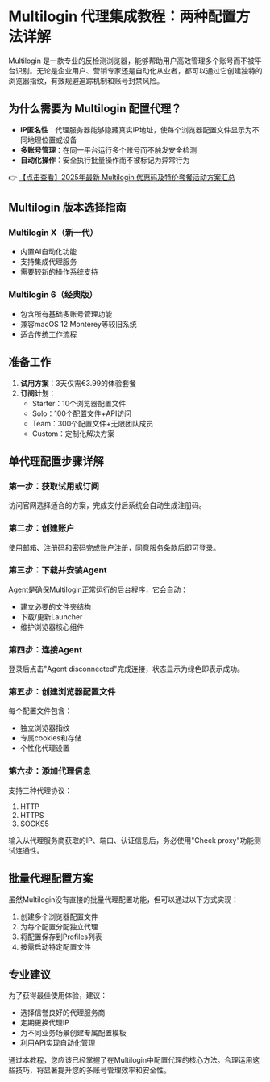 # Multilogin 代理集成教程：两种配置方法详解

Multilogin 是一款专业的反检测浏览器，能够帮助用户高效管理多个账号而不被平台识别。无论是企业用户、营销专家还是自动化从业者，都可以通过它创建独特的浏览器指纹，有效规避追踪机制和账号封禁风险。

## 为什么需要为 Multilogin 配置代理？

- **IP匿名性**：代理服务器能够隐藏真实IP地址，使每个浏览器配置文件显示为不同地理位置或设备
- **多账号管理**：在同一平台运行多个账号而不触发安全检测
- **自动化操作**：安全执行批量操作而不被标记为异常行为

👉 [【点击查看】2025年最新 Multilogin 优惠码及特价套餐活动方案汇总](https://bit.ly/multIlogin)

## Multilogin 版本选择指南

### Multilogin X（新一代）
- 内置AI自动化功能
- 支持集成代理服务
- 需要较新的操作系统支持

### Multilogin 6（经典版）
- 包含所有基础多账号管理功能
- 兼容macOS 12 Monterey等较旧系统
- 适合传统工作流程

## 准备工作

1. **试用方案**：3天仅需€3.99的体验套餐
2. **订阅计划**：
   - Starter：10个浏览器配置文件
   - Solo：100个配置文件+API访问
   - Team：300个配置文件+无限团队成员
   - Custom：定制化解决方案

## 单代理配置步骤详解

### 第一步：获取试用或订阅
访问官网选择适合的方案，完成支付后系统会自动生成注册码。

### 第二步：创建账户
使用邮箱、注册码和密码完成账户注册，同意服务条款后即可登录。

### 第三步：下载并安装Agent
Agent是确保Multilogin正常运行的后台程序，它会自动：
- 建立必要的文件夹结构
- 下载/更新Launcher
- 维护浏览器核心组件

### 第四步：连接Agent
登录后点击"Agent disconnected"完成连接，状态显示为绿色即表示成功。

### 第五步：创建浏览器配置文件
每个配置文件包含：
- 独立浏览器指纹
- 专属cookies和存储
- 个性化代理设置

### 第六步：添加代理信息
支持三种代理协议：
1. HTTP
2. HTTPS 
3. SOCKS5

输入从代理服务商获取的IP、端口、认证信息后，务必使用"Check proxy"功能测试连通性。

## 批量代理配置方案

虽然Multilogin没有直接的批量代理配置功能，但可以通过以下方式实现：
1. 创建多个浏览器配置文件
2. 为每个配置分配独立代理
3. 将配置保存到Profiles列表
4. 按需启动特定配置文件

## 专业建议

为了获得最佳使用体验，建议：
- 选择信誉良好的代理服务商
- 定期更换代理IP
- 为不同业务场景创建专属配置模板
- 利用API实现自动化管理

通过本教程，您应该已经掌握了在Multilogin中配置代理的核心方法。合理运用这些技巧，将显著提升您的多账号管理效率和安全性。